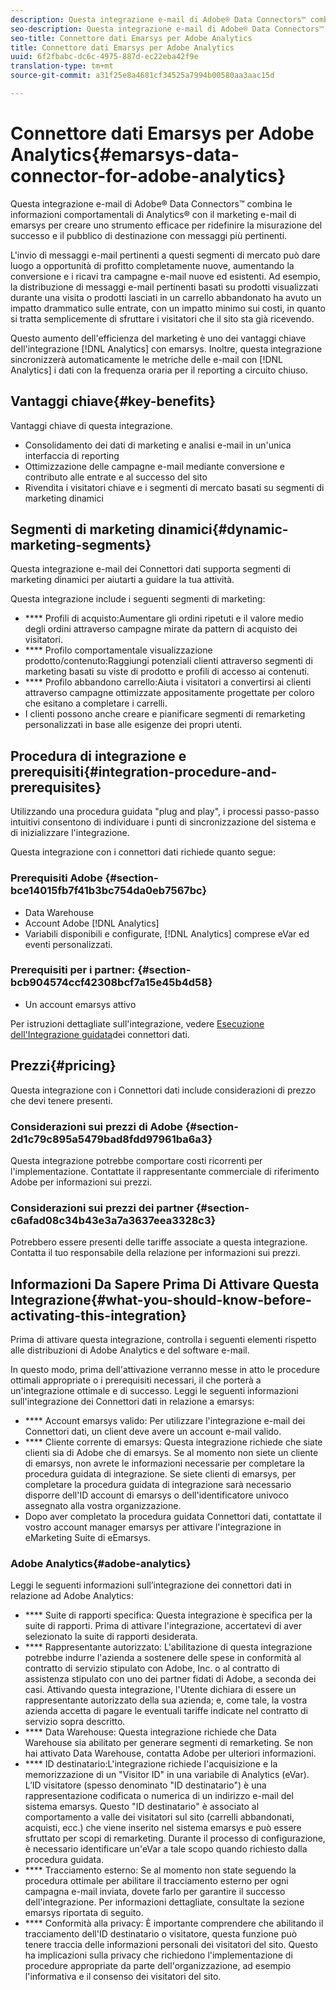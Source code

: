 ```yaml
---
description: Questa integrazione e-mail di Adobe® Data Connectors™ combina le informazioni comportamentali di Analytics® con il marketing e-mail di emarsys per creare uno strumento efficace per ridefinire la misurazione del successo e il pubblico di destinazione con messaggi più pertinenti.
seo-description: Questa integrazione e-mail di Adobe® Data Connectors™ combina le informazioni comportamentali di Analytics® con il marketing e-mail di emarsys per creare uno strumento efficace per ridefinire la misurazione del successo e il pubblico di destinazione con messaggi più pertinenti.
seo-title: Connettore dati Emarsys per Adobe Analytics
title: Connettore dati Emarsys per Adobe Analytics
uuid: 6f2fbabc-dc6c-4975-887d-ec22eba42f9e
translation-type: tm+mt
source-git-commit: a31f25e8a4681cf34525a7994b00580aa3aac15d

---
```



# Connettore dati Emarsys per Adobe Analytics{#emarsys-data-connector-for-adobe-analytics}

Questa integrazione e-mail di Adobe® Data Connectors™ combina le informazioni comportamentali di Analytics® con il marketing e-mail di emarsys per creare uno strumento efficace per ridefinire la misurazione del successo e il pubblico di destinazione con messaggi più pertinenti.

L'invio di messaggi e-mail pertinenti a questi segmenti di mercato può dare luogo a opportunità di profitto completamente nuove, aumentando la conversione e i ricavi tra campagne e-mail nuove ed esistenti. Ad esempio, la distribuzione di messaggi e-mail pertinenti basati su prodotti visualizzati durante una visita o prodotti lasciati in un carrello abbandonato ha avuto un impatto drammatico sulle entrate, con un impatto minimo sui costi, in quanto si tratta semplicemente di sfruttare i visitatori che il sito sta già ricevendo.

Questo aumento dell'efficienza del marketing è uno dei vantaggi chiave dell'integrazione [!DNL Analytics] con emarsys. Inoltre, questa integrazione sincronizzerà automaticamente le metriche delle e-mail con [!DNL Analytics] i dati con la frequenza oraria per il reporting a circuito chiuso.

## Vantaggi chiave{#key-benefits}

Vantaggi chiave di questa integrazione.

* Consolidamento dei dati di marketing e analisi e-mail in un'unica interfaccia di reporting
* Ottimizzazione delle campagne e-mail mediante conversione e contributo alle entrate e al successo del sito
* Rivendita i visitatori chiave e i segmenti di mercato basati su segmenti di marketing dinamici

## Segmenti di marketing dinamici{#dynamic-marketing-segments}

Questa integrazione e-mail dei Connettori dati supporta segmenti di marketing dinamici per aiutarti a guidare la tua attività.

Questa integrazione include i seguenti segmenti di marketing:

* **** Profili di acquisto:Aumentare gli ordini ripetuti e il valore medio degli ordini attraverso campagne mirate da pattern di acquisto dei visitatori.
* **** Profilo comportamentale visualizzazione prodotto/contenuto:Raggiungi potenziali clienti attraverso segmenti di marketing basati su viste di prodotto e profili di accesso ai contenuti.
* **** Profilo abbandono carrello:Aiuta i visitatori a convertirsi ai clienti attraverso campagne ottimizzate appositamente progettate per coloro che esitano a completare i carrelli.
* I clienti possono anche creare e pianificare segmenti di remarketing personalizzati in base alle esigenze dei propri utenti.

## Procedura di integrazione e prerequisiti{#integration-procedure-and-prerequisites}

Utilizzando una procedura guidata "plug and play", i processi passo-passo intuitivi consentono di individuare i punti di sincronizzazione del sistema e di inizializzare l'integrazione.

Questa integrazione con i connettori dati richiede quanto segue:

### Prerequisiti Adobe {#section-bce14015fb7f41b3bc754da0eb7567bc}

* Data Warehouse
* Account Adobe [!DNL Analytics]
* Variabili disponibili e configurate, [!DNL Analytics] comprese eVar ed eventi personalizzati.

### Prerequisiti per i partner: {#section-bcb904574ccf42308bcf7a15e45b4d58}

* Un account emarsys attivo

Per istruzioni dettagliate sull'integrazione, vedere [Esecuzione dell'Integrazione guidata](../emarsys-overview/emarsys-wizard.md#task-72b844fe0f7a44d9acf3eb8f9f7ecb5a)dei connettori dati.

## Prezzi{#pricing}

Questa integrazione con i Connettori dati include considerazioni di prezzo che devi tenere presenti.

### Considerazioni sui prezzi di Adobe {#section-2d1c79c895a5479bad8fdd97961ba6a3}

Questa integrazione potrebbe comportare costi ricorrenti per l'implementazione. Contattate il rappresentante commerciale di riferimento Adobe per informazioni sui prezzi.

### Considerazioni sui prezzi dei partner {#section-c6afad08c34b43e3a7a3637eea3328c3}

Potrebbero essere presenti delle tariffe associate a questa integrazione. Contatta il tuo responsabile della relazione per informazioni sui prezzi.

## Informazioni Da Sapere Prima Di Attivare Questa Integrazione{#what-you-should-know-before-activating-this-integration}

Prima di attivare questa integrazione, controlla i seguenti elementi rispetto alle distribuzioni di Adobe Analytics e del software e-mail.

In questo modo, prima dell'attivazione verranno messe in atto le procedure ottimali appropriate o i prerequisiti necessari, il che porterà a un'integrazione ottimale e di successo. Leggi le seguenti informazioni sull'integrazione dei Connettori dati in relazione a emarsys:

* **** Account emarsys valido: Per utilizzare l'integrazione e-mail dei Connettori dati, un client deve avere un account e-mail valido.
* **** Cliente corrente di emarsys: Questa integrazione richiede che siate clienti sia di Adobe che di emarsys. Se al momento non siete un cliente di emarsys, non avrete le informazioni necessarie per completare la procedura guidata di integrazione. Se siete clienti di emarsys, per completare la procedura guidata di integrazione sarà necessario disporre dell'ID account di emarsys o dell'identificatore univoco assegnato alla vostra organizzazione.
* Dopo aver completato la procedura guidata Connettori dati, contattate il vostro account manager emarsys per attivare l'integrazione in eMarketing Suite di eEmarsys.

### Adobe Analytics{#adobe-analytics}

Leggi le seguenti informazioni sull’integrazione dei connettori dati in relazione ad Adobe Analytics:

* **** Suite di rapporti specifica: Questa integrazione è specifica per la suite di rapporti. Prima di attivare l'integrazione, accertatevi di aver selezionato la suite di rapporti desiderata.
* **** Rappresentante autorizzato: L'abilitazione di questa integrazione potrebbe indurre l'azienda a sostenere delle spese in conformità al contratto di servizio stipulato con Adobe, Inc. o al contratto di assistenza stipulato con uno dei partner fidati di Adobe, a seconda dei casi. Attivando questa integrazione, l'Utente dichiara di essere un rappresentante autorizzato della sua azienda; e, come tale, la vostra azienda accetta di pagare le eventuali tariffe indicate nel contratto di servizio sopra descritto.
* **** Data Warehouse: Questa integrazione richiede che Data Warehouse sia abilitato per generare segmenti di remarketing. Se non hai attivato Data Warehouse, contatta Adobe per ulteriori informazioni.
* **** ID destinatario:L'integrazione richiede l'acquisizione e la memorizzazione di un "Visitor ID" in una variabile di Analytics (eVar). L’ID visitatore (spesso denominato "ID destinatario") è una rappresentazione codificata o numerica di un indirizzo e-mail del sistema emarsys. Questo "ID destinatario" è associato al comportamento a valle dei visitatori sul sito (carrelli abbandonati, acquisti, ecc.) che viene inserito nel sistema emarsys e può essere sfruttato per scopi di remarketing. Durante il processo di configurazione, è necessario identificare un'eVar a tale scopo quando richiesto dalla procedura guidata.
* **** Tracciamento esterno: Se al momento non state seguendo la procedura ottimale per abilitare il tracciamento esterno per ogni campagna e-mail inviata, dovete farlo per garantire il successo dell'integrazione. Per informazioni dettagliate, consultate la sezione emarsys riportata di seguito.
* **** Conformità alla privacy: È importante comprendere che abilitando il tracciamento dell'ID destinatario o visitatore, questa funzione può tenere traccia delle informazioni personali dei visitatori del sito. Questo ha implicazioni sulla privacy che richiedono l'implementazione di procedure appropriate da parte dell'organizzazione, ad esempio l'informativa e il consenso dei visitatori del sito.

